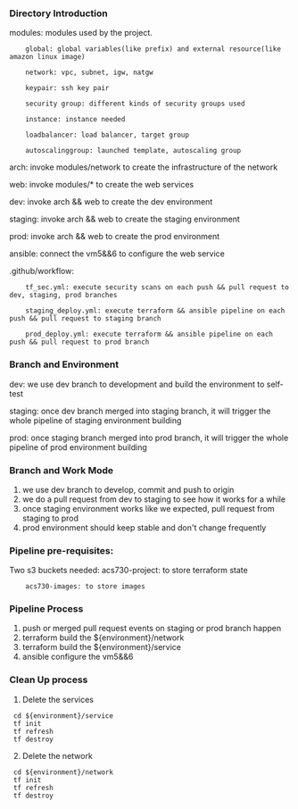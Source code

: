 ### Directory Introduction
modules: modules used by the project.   

        global: global variables(like prefix) and external resource(like amazon linux image)   

        network: vpc, subnet, igw, natgw   

        keypair: ssh key pair 

        security group: different kinds of security groups used         

        instance: instance needed

        loadbalancer: load balancer, target group

        autoscalinggroup: launched template, autoscaling group

arch: invoke modules/network to create the infrastructure of the network 

web: invoke modules/* to create the web services

dev: invoke arch && web to create the dev environment 

staging: invoke arch && web to create the staging environment

prod: invoke arch && web to create the prod environment 

ansible: connect the vm5&&6 to configure the web service 

.github/workflow: 

        tf_sec.yml: execute security scans on each push && pull request to dev, staging, prod branches

        staging_deploy.yml: execute terraform && ansible pipeline on each push && pull request to staging branch

        prod_deploy.yml: execute terraform && ansible pipeline on each push && pull request to prod branch


### Branch and Environment
dev: we use dev branch to development and build the environment to self-test

staging: once dev branch merged into staging branch, it will trigger the whole pipeline of staging environment building

prod: once staging branch merged into prod branch, it will trigger the whole pipeline of prod environment building


### Branch and Work Mode 
1. we use dev branch to develop, commit and push to origin
2. we do a pull request from dev to staging to see how it works for a while
3. once staging environment works like we expected, pull request from staging to prod 
4. prod environment should keep stable and don't change frequently


### Pipeline pre-requisites:
Two s3 buckets needed:
        acs730-project: to store terraform state 
        
        acs730-images: to store images 


### Pipeline Process
1. push or merged pull request events on staging or prod branch happen
2. terraform build the ${environment}/network
3. terraform build the ${environment}/service
4. ansible configure the vm5&&6


### Clean Up process 
1. Delete the services 
``` 
 cd ${environment}/service
 tf init
 tf refresh
 tf destroy  
```
2. Delete the network
```
 cd ${environment}/network
 tf init
 tf refresh
 tf destroy
```
